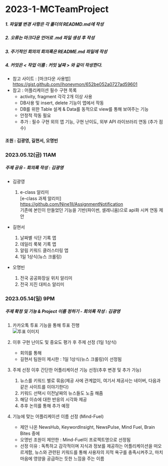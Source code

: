 # 2023-1-MCTeamProject
##### 1. 파일별 변경 사항은 각 폴더의 READMD.md에 작성
##### 2. 오류는 마크다운 언어로 .md 파일 생성 후 작성
##### 3. 주기적인 회의의 회의록은 README.md 파일에 작성 
##### 4. 커밋은 < 작업 이름 : 커밋 날짜 > 와 같이 작성한다.

- 참고 사이트 : [마크다운 사용법] <https://gist.github.com/ihoneymon/652be052a0727ad59601>
- 참고 : 어플리케이션 필수 구현 목록
    - activity, fragment  각각 2개 이상 사용 
    - DB사용 및 insert, delete 기능이 앱에서 작동
    - DB를 위한 Table 설계 & Data를 동적으로 view를 통해 보여주는 기능
    -  안정적 작동 필요
    -  추가 : 필수 구현 외의 앱 기능, 구현 난이도, 외부 API 라이브러리 연동 (추가 점수)
#### 조원 : 김광영, 길현서, 오명빈

### 2023.05.12(금) 11AM
##### 주제 공유 - 회의록 작성 : 김광영

* 김광영
    1. e-class 알리미   
[e-class 과제 알리미] 
<https://github.com/Nine1ll/AssignmentNotification>   
기존에 본인이 만들었던 기능을 기반(파이썬, 셀레니옴)으로 api화 시켜 연동 제안

* 길현서
    1. 날짜별 식단 기록 앱
    2. 데일리 룩북 기록 앱
    3. 알림 키워드 클러스터링 앱
    4. 1일 1상식(뉴스 크롤링)

* 오명빈
    1. 전국 공공화장실 위치 알리미
    2. 전국 지진 대피소 알리미

### 2023.05.14(일) 9PM
##### 주제 확정 및 기능 & Project 이름 정하기 - 회의록 작성 : 김광영

1. 카카오톡 투표 기능을 통해 투표 진행   
    <img src="img/주제선정투표.png" width="300px" height="300px" alt="투표 이미지"></img><br/>

2. 이후 구현 난이도 및 중요도 평가 후 주제 선정 (1일 1상식)
    - 회의를 통해
    - 길현서 팀원이 제시한 : 1일 1상식(뉴스 크롤링)이 선정됨   
    
3. 주제 선정 이후 간단한 어플리케이션 기능 선정(추후 변경 및 추가 가능)
    1. 뉴스를 키워드 별로 묶음(제공 사에 관계없이, 여기서 제공사는 네이버, 다음과 같은 사이트를 이야기한다)
    2. 키워드 선택시 이전날짜의 뉴스들도 노출 해줌
    3. 해당 이슈에 대한 반응의 시각화 제공
    4. 추후 논의를 통해 추가 예정    

4. 기능에 맞는 어플리케이션 이름 선정 (Mind-Fuel)
    - 제안 나온 NewsHub, KeywordInsight, NewsPulse, Mind Fuel, Brain Bites 중에 
    - 오명빈 조원이 제안한 : Mind-Fuel이 프로젝트명으로 선정됨
    - 선정 이유 : 독특하고 감각적이며 지식과 정보를 제공하는 어플리케이션을 떠오르게함, 뉴스와 관련된 키워드를 통해 사용자의 지적 욕구를 충족시켜주고, 마치 마음에 영양을 공급하는 듯한 느낌을 주는 이름   
